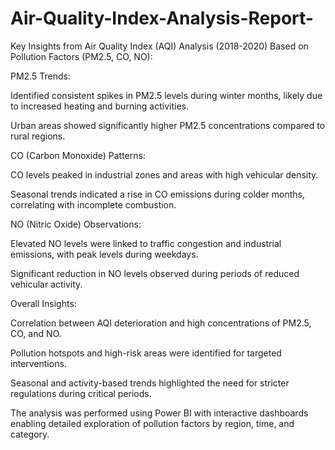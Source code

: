 # Air-Quality-Index-Analysis-Report-

Key Insights from Air Quality Index (AQI) Analysis (2018-2020) Based on Pollution Factors (PM2.5, CO, NO):

PM2.5 Trends:

Identified consistent spikes in PM2.5 levels during winter months, likely due to increased heating and burning activities.

Urban areas showed significantly higher PM2.5 concentrations compared to rural regions.


CO (Carbon Monoxide) Patterns:

CO levels peaked in industrial zones and areas with high vehicular density.

Seasonal trends indicated a rise in CO emissions during colder months, correlating with incomplete combustion.


NO (Nitric Oxide) Observations:

Elevated NO levels were linked to traffic congestion and industrial emissions, with peak levels during weekdays.

Significant reduction in NO levels observed during periods of reduced vehicular activity.


Overall Insights:

Correlation between AQI deterioration and high concentrations of PM2.5, CO, and NO.

Pollution hotspots and high-risk areas were identified for targeted interventions.

Seasonal and activity-based trends highlighted the need for stricter regulations during critical periods.

The analysis was performed using Power BI with interactive dashboards enabling detailed exploration of pollution factors by region, time, and category.
